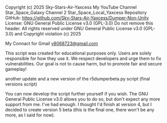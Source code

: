 Copyright (c) 2025 Sky-Stars-Air-Yaxcess My YouTube Channel Star_Space_Galaxy Channel 2 Star_Space_Local_Yaxcess
Repository GitHub: https://github.com/Sky-Stars-Air-Yaxcess/Dumper-Non-Unity
License: GNU General Public License v3.0 (GPL-3.0)
Do not remove this header. All rights reserved under GNU General Public License v3.0 (GPL-3.0) and Copyright violation (c) 2025

My Connact for Gmail y8068723@gmail.com

This script was created for educational purposes only. Users are solely responsible for how they use it. We respect developers and urge them to fix vulnerabilities. Our goal is not to cause harm, but to promote fair and secure gameplay!


another update and a new version of the r5dumperbeta.py script (final versions script) 

You can now develop the script further yourself if you wish. The GNU General Public License v3.0 allows you to do so, but don't expect any more support from me. I've had enough. I thought I'd finish at version 4, but I decided to create version 5 beta (this is the final one, there won't be any more, as I said for now).
